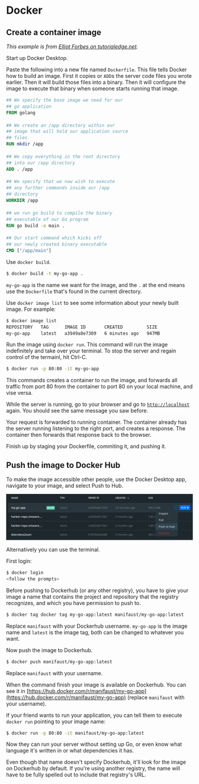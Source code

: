 # Docker

## Create a container image

*This example is from [Elliot Forbes on tutorialedge.net](https://tutorialedge.net/golang/go-docker-tutorial/).*

Start up Docker Desktop. 

Paste the following into a new file named `Dockerfile`. This file tells Docker how to build an image. First it copies or `ADD`s the server code files you wrote earlier. Then it will build those files into a binary. Then it will configure the image to execute that binary when someone starts running that image.

```dockerfile
## We specify the base image we need for our
## go application
FROM golang

## We create an /app directory within our
## image that will hold our application source
## files
RUN mkdir /app

## We copy everything in the root directory
## into our /app directory
ADD . /app

## We specify that we now wish to execute 
## any further commands inside our /app
## directory
WORKDIR /app

## we run go build to compile the binary
## executable of our Go program
RUN go build -o main .

## Our start command which kicks off
## our newly created binary executable
CMD ["/app/main"]
```

Use `docker build`. 

```sh
$ docker build -t my-go-app .
```

`my-go-app` is the name we want for the image, and the `.` at the end means use the `Dockerfile` that's found in the current directory.

Use `docker image list` to see some information about your newly built image. For example:

```sh
$ docker image list
REPOSITORY   TAG      IMAGE ID       CREATED         SIZE
my-go-app    latest   a3949a8e7309   6 minutes ago   947MB
```

Run the image using `docker run`. This command will run the image indefinitely and take over your terminal. To stop the server and regain control of the termainl, hit Ctrl-C.

```sh
$ docker run -p 80:80 -it my-go-app
```

This commands creates a container to run the image, and forwards all traffic from port 80 from the container to port 80 on your local machine, and vise versa.

While the server is running, go to your browser and go to [`http://localhost`](http://localhost) again. You should see the same message you saw before.

Your request is forwarded to running container. The container already has the server running listening to the right port, and creates a response. The container then forwards that response back to the browser.

Finish up by staging your Dockerfile, commiting it, and pushing it.

## Push the image to Docker Hub

To make the image accessible other people, use the Docker Desktop app, navigate to your image, and select Push to Hub.

<img src="./images/docker-desktop-push.png" width="600">

Alternatively you can use the terminal.

First login:

```sh
$ docker login
<follow the prompts>
```

Before pushing to Dockerhub (or any other registry), you have to give your image a name that contains the project and  repository that the registry recognizes, and which you have permission to push to.

```sh
$ docker tag docker tag my-go-app:latest manifaust/my-go-app:latest
```

Replace `manifaust` with your Dockerhub username. `my-go-app` is the image name and `latest` is the image tag, both can be changed to whatever you want.

Now push the image to Dockerhub.

```sh
$ docker push manifaust/my-go-app:latest
```

Replace `manifaust` with your username.

When the command finish your image is available on Dockerhub. You can see it in [https://hub.docker.com/r/manifaust/my-go-app](https://hub.docker.com/r/manifaust/my-go-app) (replace `manifaust` with your username).

If your friend wants to run your application, you can tell them to execute `docker run` pointing to your image name:

```sh
$ docker run -p 80:80 -it manifaust/my-go-app:latest
```

Now they can run your server without setting up Go, or even know what language it's written in or what dependencies it has.

Even though that name doesn't specify Dockerhub, it'll look for the image on Dockerhub by default. If you're using another registry, the name will have to be fully spelled out to include that registry's URL.